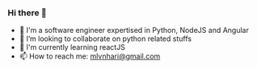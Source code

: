 ### Hi there 👋


- 🚀  I'm a software engineer expertised in Python, NodeJS and Angular
- 👯  I’m looking to collaborate on python related stuffs
- 🚀  I'm currently learning reactJS
- 📫  How to reach me: mlvnhari@gmail.com
